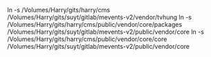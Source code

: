 ln -s /Volumes/Harry/gits/harry/cms /Volumes/Harry/gits/suyt/gitlab/mevents-v2/vendor/tvhung
ln -s /Volumes/Harry/gits/harry/cms/public/vendor/core/packages /Volumes/Harry/gits/suyt/gitlab/mevents-v2/public/vendor/core
ln -s /Volumes/Harry/gits/harry/cms/public/vendor/core/core /Volumes/Harry/gits/suyt/gitlab/mevents-v2/public/vendor/core